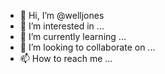 - 👋 Hi, I’m @welljones
- 👀 I’m interested in ...
- 🌱 I’m currently learning ...
- 💞️ I’m looking to collaborate on ...
- 📫 How to reach me ...

<!---
welljones/welljones is a ✨ special ✨ repository because its `README.md` (this file) appears on your GitHub profile.
You can click the Preview link to take a look at your changes.
--->

